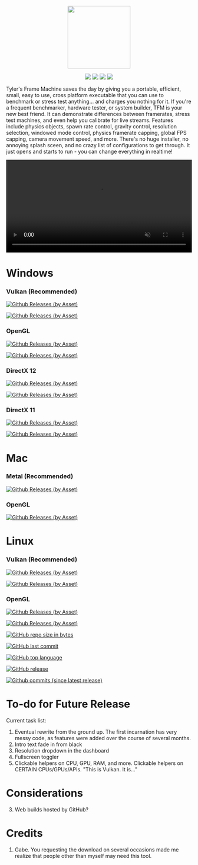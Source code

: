 <p align="center" style="padding: none; margin:none;">
    <img src="https://cdn.rawgit.com/Tylemagne/TFM/ec31a7fa/tfmvector.svg" height="170">
</p>
<p align="center">
    <img src="https://img.shields.io/github/downloads/Tylemagne/TFM/total.svg?label=Downloads">
    <img src="https://img.shields.io/github/release/Tylemagne/TFM.svg">
    <img src="https://img.shields.io/github/repo-size/Tylemagne/TFM.svg">
    <img src="https://img.shields.io/github/last-commit/Tylemagne/TFM.svg">
</p>

Tyler's Frame Machine saves the day by giving you a portable, efficient, small, easy to use, cross platform executable that you can use to benchmark or stress test anything... and charges you nothing for it. If you're a frequent benchmarker, hardware tester, or system builder, TFM is your new best friend. It can demonstrate differences between framerates, stress test machines, and even help you calibrate for live streams. Features include physics objects, spawn rate control, gravity control, resolution selection, windowed mode control, physics framerate capping, global FPS capping, camera movement speed, and more. There's no huge installer, no annoying splash sceen, and no crazy list of configurations to get through. It just opens and starts to run - you can change everything in realtime!

<video width="100%" height="auto" loop autoplay muted preload> 
    <source src="https://cdn.rawgit.com/Tylemagne/TFM/master/tfmfinal1.mp4"></source> 
</video>

# Windows
### Vulkan (Recommended)
[![Github Releases (by Asset)](https://img.shields.io/github/downloads-pre/Tylemagne/TFM/latest/tfm10-win32-vulkan.zip.svg?style=flat&label=🔽Download%2032-bit&colorA=00cc0a&colorB=000000)](https://github.com/Tylemagne/TFM/releases/download/v1.0/tfm10-win32-vulkan.zip)

[![Github Releases (by Asset)](https://img.shields.io/github/downloads-pre/Tylemagne/TFM/latest/tfm10-win64-vulkan.zip.svg?style=flat&label=🔽Download%2064-bit&colorA=00cc0a&colorB=000000)](https://github.com/Tylemagne/TFM/releases/download/v1.0/tfm10-win64-vulkan.zip)
### OpenGL
[![Github Releases (by Asset)](https://img.shields.io/github/downloads-pre/Tylemagne/TFM/latest/tfm10-win32-opengl.zip.svg?style=flat&label=🔽Download%2032-bit&colorA=00cc0a&colorB=000000)](https://github.com/Tylemagne/TFM/releases/download/v1.0/tfm10-win32-opengl.zip)

[![Github Releases (by Asset)](https://img.shields.io/github/downloads-pre/Tylemagne/TFM/latest/tfm10-win64-opengl.zip.svg?style=flat&label=🔽Download%2064-bit&colorA=00cc0a&colorB=000000)](https://github.com/Tylemagne/TFM/releases/download/v1.0/tfm10-win64-opengl.zip)
### DirectX 12
[![Github Releases (by Asset)](https://img.shields.io/github/downloads-pre/Tylemagne/TFM/latest/tfm10-win32-dx12.zip.svg?style=flat&label=🔽Download%2032-bit&colorA=00cc0a&colorB=000000)](https://github.com/Tylemagne/TFM/releases/download/v1.0/tfm10-win32-dx12.zip)

[![Github Releases (by Asset)](https://img.shields.io/github/downloads-pre/Tylemagne/TFM/latest/tfm10-win64-dx12.zip.svg?style=flat&label=🔽Download%2064-bit&colorA=00cc0a&colorB=000000)](https://github.com/Tylemagne/TFM/releases/download/v1.0/tfm10-win64-dx12.zip)

### DirectX 11
[![Github Releases (by Asset)](https://img.shields.io/github/downloads-pre/Tylemagne/TFM/latest/tfm10-win32-dx11.zip.svg?style=flat&label=🔽Download%2032-bit&colorA=00cc0a&colorB=000000)](https://github.com/Tylemagne/TFM/releases/download/v1.0/tfm10-win32-dx11.zip)

[![Github Releases (by Asset)](https://img.shields.io/github/downloads-pre/Tylemagne/TFM/latest/tfm10-win64-dx11.zip.svg?style=flat&label=🔽Download%2064-bit&colorA=00cc0a&colorB=000000)](https://github.com/Tylemagne/TFM/releases/download/v1.0/tfm10-win64-dx11.zip)

# Mac

### Metal (Recommended)
[![Github Releases (by Asset)](https://img.shields.io/github/downloads-pre/Tylemagne/TFM/latest/tfm10-mac-metal.app.zip.svg?style=flat&label=🔽Download&colorA=00cc0a&colorB=000000)](https://github.com/Tylemagne/TFM/releases/download/v1.0/tfm10-mac-metal.app.zip)

### OpenGL
[![Github Releases (by Asset)](https://img.shields.io/github/downloads-pre/Tylemagne/TFM/latest/tfm10-mac-opengl.app.zip.svg?style=flat&label=🔽Download&colorA=00cc0a&colorB=000000)](https://github.com/Tylemagne/TFM/releases/download/v1.0/tfm10-mac-opengl.app.zip)

# Linux

### Vulkan (Recommended)
[![Github Releases (by Asset)](https://img.shields.io/github/downloads-pre/Tylemagne/TFM/latest/tfm10-linux32-vulkan.tar.gz.svg?style=flat&label=🔽Download%2032-bit&colorA=00cc0a&colorB=000000)](https://github.com/Tylemagne/TFM/releases/download/v1.0/tfm10-linux32-vulkan.tar.gz)

[![Github Releases (by Asset)](https://img.shields.io/github/downloads-pre/Tylemagne/TFM/latest/tfm10-linux64-vulkan.tar.gz.svg?style=flat&label=🔽Download%2064-bit&colorA=00cc0a&colorB=000000)](https://github.com/Tylemagne/TFM/releases/download/v1.0/tfm10-linux64-vulkan.tar.gz)

### OpenGL
[![Github Releases (by Asset)](https://img.shields.io/github/downloads-pre/Tylemagne/TFM/latest/tfm10-linux32-opengl.tar.gz.svg?style=flat&label=🔽Download%2032-bit&colorA=00cc0a&colorB=000000)](https://github.com/Tylemagne/TFM/releases/download/v1.0/tfm10-linux32-opengl.tar.gz)

[![Github Releases (by Asset)](https://img.shields.io/github/downloads-pre/Tylemagne/TFM/latest/tfm10-linux64-opengl.tar.gz.svg?style=flat&label=🔽Download%2064-bit&colorA=00cc0a&colorB=000000)](https://github.com/Tylemagne/TFM/releases/download/v1.0/tfm10-linux64-opengl.tar.gz)


[![GitHub repo size in bytes](https://img.shields.io/github/repo-size/Tylemagne/TFM.svg)]()

[![GitHub last commit](https://img.shields.io/github/last-commit/Tylemagne/TFM.svg)]()

[![GitHub top language]()]()

[![GitHub release](https://img.shields.io/github/release/Tylemagne/TFM.svg?logo=data:image/png;base64,iVBORw0KGgoAAAANSUhEUgAAAA0AAAAOCAYAAAD0f5bSAAAABHNCSVQICAgIfAhkiAAAAAlwSFlzAAAAfgAAAH4BavEubQAAABl0RVh0U29mdHdhcmUAd3d3Lmlua3NjYXBlLm9yZ5vuPBoAAACRSURBVCiR7ZExCkJBDETn24jgCbyE9rZ2lr+3sPQUXsFD2HkNwZNYC9rk7cJYuMXy/aho60AgIfOKSaRKEdEC7lZEtLVvoC/0h36BGmAlaV7msaRJj+8s6Vb6o2wPgX3fU7uVUjrYHkmSbDcRsX0D7Ww/xwHWPFSbM7B5GTKltAAuBbjmnJcfXQeYAidg1re/A0Qcr7zN5lQ2AAAAAElFTkSuQmCC)]()

[![Github commits (since latest release)](https://img.shields.io/github/commits-since/Tylemagne/TFM/latest.svg)]()




[](http://htmlpreview.github.io/?https://github.com/Tylemagne/TFM/master/TFM-WebGL/index.html)


# To-do for Future Release
Current task list:
1. Eventual rewrite from the ground up. The first incarnation has very messy code, as features were added over the course of several months.
1. Intro text fade in from black
2. Resolution dropdown in the dashboard
3. Fullscreen toggler
18. Clickable helpers on CPU, GPU, RAM, and more. Clickable helpers on CERTAIN CPUs/GPUs/APIs. "This is Vulkan. It is..."

# Considerations
3. Web builds hosted by GitHub?


# Credits

1. Gabe. You requesting the download on several occasions made me realize that people other than myself may need this tool.
